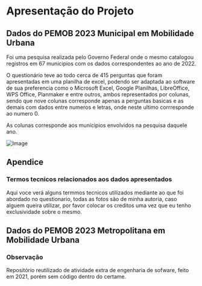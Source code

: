 # Apresentação do Projeto
## Dados do PEMOB 2023 Municipal em Mobilidade Urbana
Foi uma pesquisa realizada pelo Governo Federal onde o mesmo catalogou registros em 67 municipios com os dados correspondentes ao ano de 2022.

O questionário teve ao todo cerca de 415 perguntas que foram apresentadas em uma planilha de excel, podendo ser adaptada ao software de sua preferencia como o Microsoft Excel, Google Planilhas, LibreOffice, WPS Office, Planmaker e entre outros, ambos representados por colunas, sendo que nove colunas corresponde apenas a perguntas basicas e as demais com dados entre numeros e letras, onde neste ultimo corrresponde ao numero 0.

As colunas corresponde aos municipios envolvidos na pesquisa daquele ano.

![Image]([images/minha_imagem.png](https://github.com/PedroSilva201/Dados_PEMOB_2023/issues/2#issue-3318258731))

## Apendice
### Termos tecnicos relacionados aos dados apresentados
Aqui voce verá alguns termmos tecnicos utilizados mediante ao que foi abordado no questionario, todas as fotos são de minha autoria, caso alguem queira utilizar, por favor colocar os creditos uma vez que eu tenho exclusividade sobre o mesmo.

## Dados do PEMOB 2023 Metropolitana em Mobilidade Urbana
### Observação
Repositório reutilizado de atividade extra de engenharia de sofware, feito em 2021, porém sem código dentro do certame.
